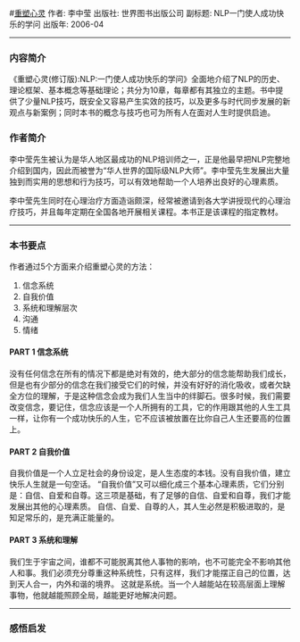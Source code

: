 #[重塑心灵](https://book.douban.com/subject/1788302/)
作者: 李中莹
出版社: 世界图书出版公司
副标题: NLP一门使人成功快乐的学问
出版年: 2006-04
***
### 内容简介 
《重塑心灵(修订版):NLP:一门使人成功快乐的学问》全面地介绍了NLP的历史、理论框架、基本概念等基础理论；共分为10章，每章都有其独立的主题。书中提供了少量NLP技巧，既安全又容易产生实效的技巧，以及更多与时代同步发展的新观点与新案例；同时本书的概念与技巧也可为所有人在面对人生时提供启迪。

### 作者简介 
李中莹先生被认为是华人地区最成功的NLP培训师之一，正是他最早把NLP完整地介绍到国内，因此而被誉为“华人世界的国际级NLP大师”。李中莹先生发展出大量独到而实用的思想和行为技巧，可以有效地帮助一个人培养出良好的心理素质。

李中莹先生同时在心理治疗方面造诣颇深，经常被邀请到各大学讲授现代的心理治疗技巧，并且每年定期在全国各地开展相关课程。本书正是该课程的指定教材。

***
### 本书要点
作者通过5个方面来介绍重塑心灵的方法：
1. 信念系统
2. 自我价值
3. 系统和理解层次
4. 沟通
5. 情绪

#### PART 1 信念系统
没有任何信念在所有的情况下都是绝对有效的，绝大部分的信念能帮助我们成长，但是也有少部分的信念在我们接受它们的时候，并没有好好的消化吸收，或者欠缺全方位的理解，于是这种信念会成为我们人生当中的绊脚石。很多时候，我们需要改变信念，要记住，信念应该是一个人所拥有的工具，它的作用跟其他的人生工具一样，让你有一个成功快乐的人生，它不应该被放置在比你自己人生还要高的位置上。

#### PART 2  自我价值
自我价值是一个人立足社会的身份设定，是人生态度的本钱。没有自我价值，建立快乐人生就是一句空话。
“自我价值”又可以细化成三个基本心理素质，它们分别是：自信、自爱和自尊。这三项是基础，有了足够的自信、自爱和自尊，我们才能发展出其他的心理素质。
自信、自爱、自尊的人，其人生必然是积极进取的，是知足常乐的，是充满正能量的。

#### PART 3 系统和理解
我们生于宇宙之间，谁都不可能脱离其他人事物的影响，也不可能完全不影响其他人和事。我们必须充分尊重这种系统性，只有这样，我们才能摆正自己的位置，达到天人合一，内外和谐的境界。
这就是系统。当一个人越能站在较高层面上理解事物，他就越能照顾全局，越能更好地解决问题。

***
### 感悟启发